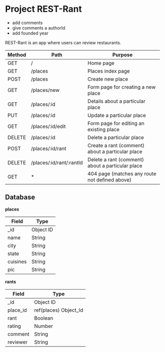 # Project REST-Rant

* add comments
* give comments a authorId
* add founded year

REST-Rant is an app where users can review restaurants.


Method | Path | Purpose 
-------|-------|--------
GET |	/	| Home page
GET |	/places	| Places index page
POST |	/places	| Create new place
GET |	/places/new	| Form page for creating a new place
GET |	/places/:id	| Details about a particular place
PUT |	/places/:id	| Update a particular place
GET |	/places/:id/edit	| Form page for editing an existing place
DELETE |	/places/:id	| Delete a particular place
POST |	/places/:id/rant	| Create a rant (comment) about a particular place
DELETE |	/places/:id/rant/:rantId	| Delete a rant (comment) about a particular place
GET |	*	| 404 page (matches any route not defined above)


## Database

**places** 

| Field | Type |
| ---------- | ------------ |
| _id | Object ID |
| name | String |
| city | String |
| state | String |
| cuisines | String |
| pic | String |

**rants**

| Field | Type |
| ---------- | ------------ |
| _id | Object ID |
| place_id | ref(places) Object_Id |
| rant | Boolean |
| rating | Number |
| comment | String |
| reviewer | String |
